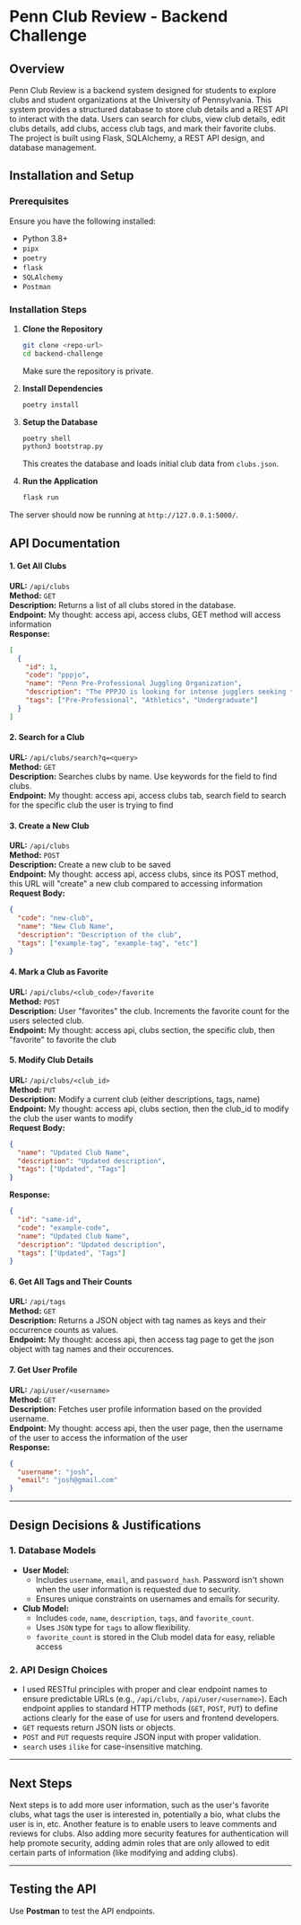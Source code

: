 # Penn Club Review - Backend Challenge

## Overview
Penn Club Review is a backend system designed for students to explore clubs and student organizations at the University of Pennsylvania. This system provides a structured database to store club details and a REST API to interact with the data. Users can search for clubs, view club details, edit clubs details, add clubs, access club tags, and mark their favorite clubs. The project is built using Flask, SQLAlchemy, a REST API design, and database management.

## Installation and Setup

### Prerequisites
Ensure you have the following installed:
- Python 3.8+
- `pipx` 
- `poetry` 
- `flask`
- `SQLAlchemy`
- `Postman` 

### Installation Steps
1. **Clone the Repository**
   ```sh
   git clone <repo-url>
   cd backend-challenge
   ```
   Make sure the repository is private.

2. **Install Dependencies**
   ```sh
   poetry install
   ```

3. **Setup the Database**
   ```sh
   poetry shell
   python3 bootstrap.py
   ```
   This creates the database and loads initial club data from `clubs.json`.

4. **Run the Application**
   ```sh
   flask run
   ```

The server should now be running at `http://127.0.0.1:5000/`.

## API Documentation

#### 1. Get All Clubs
**URL:** `/api/clubs`  
**Method:** `GET`  
**Description:** Returns a list of all clubs stored in the database.  
**Endpoint:** My thought: access api, access clubs, GET method will access information   
**Response:**
```json
[
  {
    "id": 1,
    "code": "pppjo",
    "name": "Penn Pre-Professional Juggling Organization",
    "description": "The PPPJO is looking for intense jugglers seeking to juggle their way to the top.",
    "tags": ["Pre-Professional", "Athletics", "Undergraduate"]
  }
]
```

#### 2. Search for a Club
**URL:** `/api/clubs/search?q=<query>`  
**Method:** `GET`  
**Description:** Searches clubs by name. Use keywords for the field <query> to find clubs.  
**Endpoint:** My thought: access api, access clubs tab, search field to search for the specific club the user is trying to find

#### 3. Create a New Club
**URL:** `/api/clubs`  
**Method:** `POST`  
**Description:** Create a new club to be saved  
**Endpoint:** My thought: access api, access clubs, since its POST method, this URL will "create" a new club compared to accessing information  
**Request Body:**
```json
{
  "code": "new-club",
  "name": "New Club Name",
  "description": "Description of the club",
  "tags": ["example-tag", "example-tag", "etc"]
}
```

#### 4. Mark a Club as Favorite
**URL:** `/api/clubs/<club_code>/favorite`  
**Method:** `POST`  
**Description:** User "favorites" the club. Increments the favorite count for the users selected club.  
**Endpoint:** My thought: access api, clubs section, the specific club, then "favorite" to favorite the club  

#### 5. Modify Club Details
**URL:** `/api/clubs/<club_id>`  
**Method:** `PUT`  
**Description:** Modify a current club (either descriptions, tags, name)  
**Endpoint:** My thought: access api, clubs section, then the club_id to modify the club the user wants to modify  
**Request Body:**
```json
{
  "name": "Updated Club Name",
  "description": "Updated description",
  "tags": ["Updated", "Tags"]
}
```
**Response:**
```json
{
  "id": "same-id",
  "code": "example-code",
  "name": "Updated Club Name",
  "description": "Updated description",
  "tags": ["Updated", "Tags"]
}
```

#### 6. Get All Tags and Their Counts
**URL:** `/api/tags`  
**Method:** `GET`  
**Description:** Returns a JSON object with tag names as keys and their occurrence counts as values.  
**Endpoint:** My thought: access api, then access tag page to get the json object with tag names and their occurences. 

#### 7. Get User Profile
**URL:** `/api/user/<username>`  
**Method:** `GET`  
**Description:** Fetches user profile information based on the provided username.  
**Endpoint:** My thought: access api, then the user page, then the username of the user to access the information of the user  
**Response:**
```json
{
  "username": "josh",
  "email": "josh@gmail.com"
}
```

---

## Design Decisions & Justifications

### 1. Database Models
- **User Model:** 
  - Includes `username`, `email`, and `password_hash`. Password isn't shown when the user information is requested due to security. 
  - Ensures unique constraints on usernames and emails for security.
- **Club Model:** 
  - Includes `code`, `name`, `description`, `tags`, and `favorite_count`.
  - Uses `JSON` type for `tags` to allow flexibility.
  - `favorite_count` is stored in the Club model data for easy, reliable access

### 2. API Design Choices
- I used RESTful principles with proper and clear endpoint names to ensure predictable URLs (e.g., `/api/clubs`, `/api/user/<username>`). Each endpoint applies to standard HTTP methods (`GET`, `POST`, `PUT`) to define actions clearly for the ease of use for users and frontend developers.
- `GET` requests return JSON lists or objects.
- `POST` and `PUT` requests require JSON input with proper validation.
- `search` uses `ilike` for case-insensitive matching.


---

## Next Steps

Next steps is to add more user information, such as the user's favorite clubs, what tags the user is interested in, potentially a bio, what clubs the user is in, etc. Another feature is to enable users to leave comments and reviews for clubs. Also adding more security features for authentication will help promote security, adding admin roles that are only allowed to edit certain parts of information (like modifying and adding clubs). 

---
## Testing the API
Use **Postman** to test the API endpoints.

